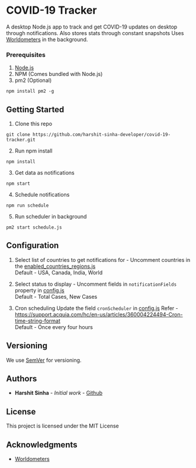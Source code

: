 # COVID-19 Tracker
A desktop Node.js app to track and get COVID-19 updates on desktop through notifications.
Also stores stats through constant snapshots
Uses [Worldometers](https://www.worldometers.info/coronavirus/) in the background.

### Prerequisites

1. [Node.js](https://nodejs.org/en/)
2. NPM (Comes bundled with Node.js)
3. pm2 (Optional) 
```
npm install pm2 -g
```

## Getting Started
1. Clone this repo
```
git clone https://github.com/harshit-sinha-developer/covid-19-tracker.git
```
2. Run npm install
```
npm install
```
3. Get data as notifications
```
npm start
```
4. Schedule notifications
```
npm run schedule
```
5. Run scheduler in background
```
pm2 start schedule.js
```

## Configuration
1. Select list of countries to get notifications for -
Uncomment countries in the [enabled_countries_regions.js](https://github.com/harshit-sinha-developer/covid-19-tracker/blob/master/data/enabled_countries_regions.js)<br/>
Default - USA, Canada, India, World

2. Select status to display -
Uncomment fields in `notificationFields` property in [config.js](https://github.com/harshit-sinha-developer/covid-19-tracker/blob/master/config.js)<br/>
Default - Total Cases, New Cases

3. Cron scheduling
Update the field `cronScheduler` in [config.js](https://github.com/harshit-sinha-developer/covid-19-tracker/blob/master/config.js)
Refer - https://support.acquia.com/hc/en-us/articles/360004224494-Cron-time-string-format <br/>
Default - Once every four hours

## Versioning

We use [SemVer](http://semver.org/) for versioning.

## Authors

* **Harshit Sinha** - *Initial work* - [Github](https://github.com/harshit-sinha-developer)

## License

This project is licensed under the MIT License

## Acknowledgments

* [Worldometers](https://www.worldometers.info/coronavirus/)

